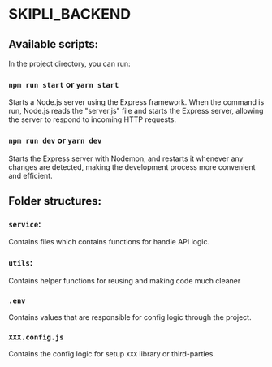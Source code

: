 # SKIPLI_BACKEND

## Available scripts:
In the project directory, you can run:

### `npm run start` or `yarn start`
Starts a Node.js server using the Express framework. When the command is run, Node.js reads the "server.js" file and starts the Express server, allowing the server to respond to incoming HTTP requests.

### `npm run dev` or `yarn dev`
Starts the Express server with Nodemon, and restarts it whenever any changes are detected, making the development process more convenient and efficient.

## Folder structures:

### `service`:
Contains files which contains functions for handle API logic.

### `utils`:
Contains helper functions for reusing and making code much cleaner

### `.env`
Contains values that are responsible for config logic through the project.

### `XXX.config.js`
Contains the config logic for setup `XXX` library or third-parties.
